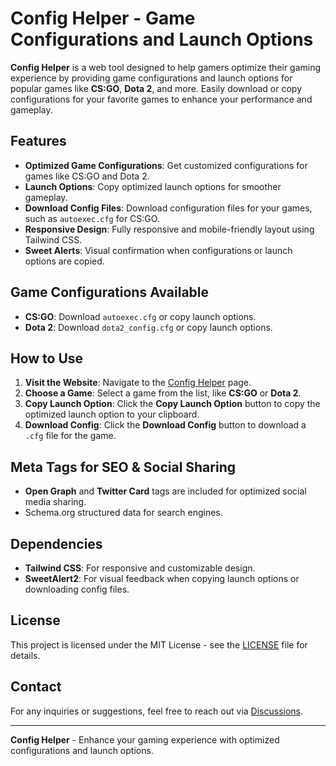 # Config Helper - Game Configurations and Launch Options

**Config Helper** is a web tool designed to help gamers optimize their gaming experience by providing game configurations and launch options for popular games like **CS:GO**, **Dota 2**, and more. Easily download or copy configurations for your favorite games to enhance your performance and gameplay.

## Features

- **Optimized Game Configurations**: Get customized configurations for games like CS:GO and Dota 2.
- **Launch Options**: Copy optimized launch options for smoother gameplay.
- **Download Config Files**: Download configuration files for your games, such as `autoexec.cfg` for CS:GO.
- **Responsive Design**: Fully responsive and mobile-friendly layout using Tailwind CSS.
- **Sweet Alerts**: Visual confirmation when configurations or launch options are copied.

## Game Configurations Available

- **CS:GO**: Download `autoexec.cfg` or copy launch options.
- **Dota 2**: Download `dota2_config.cfg` or copy launch options.

## How to Use

1. **Visit the Website**: Navigate to the [Config Helper](https://snyype.github.io) page.
2. **Choose a Game**: Select a game from the list, like **CS:GO** or **Dota 2**.
3. **Copy Launch Option**: Click the **Copy Launch Option** button to copy the optimized launch option to your clipboard.
4. **Download Config**: Click the **Download Config** button to download a `.cfg` file for the game.

## Meta Tags for SEO & Social Sharing

- **Open Graph** and **Twitter Card** tags are included for optimized social media sharing.
- Schema.org structured data for search engines.

## Dependencies

- **Tailwind CSS**: For responsive and customizable design.
- **SweetAlert2**: For visual feedback when copying launch options or downloading config files.

## License

This project is licensed under the MIT License - see the [LICENSE](LICENSE) file for details.

## Contact

For any inquiries or suggestions, feel free to reach out via [Discussions](https://github.com/snyype/snyype.github.io/discussions).

---

**Config Helper** - Enhance your gaming experience with optimized configurations and launch options.
